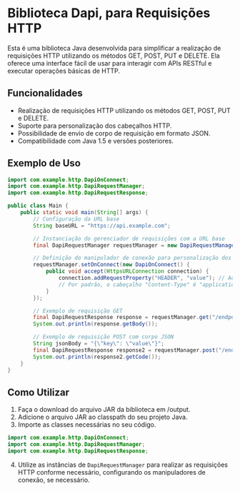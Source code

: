 # Biblioteca Dapi, para Requisições HTTP

Esta é uma biblioteca Java desenvolvida para simplificar a realização de requisições HTTP utilizando os métodos GET, POST, PUT e DELETE. Ela oferece uma interface fácil de usar para interagir com APIs RESTful e executar operações básicas de HTTP.

## Funcionalidades

- Realização de requisições HTTP utilizando os métodos GET, POST, PUT e DELETE.
- Suporte para personalização dos cabeçalhos HTTP.
- Possibilidade de envio de corpo de requisição em formato JSON.
- Compatibilidade com Java 1.5 e versões posteriores.

## Exemplo de Uso

```java
import com.example.http.DapiOnConnect;
import com.example.http.DapiRequestManager;
import com.example.http.DapiRequestResponse;

public class Main {
    public static void main(String[] args) {
        // Configuração da URL base
        String baseURL = "https://api.example.com";

        // Instanciação do gerenciador de requisições com a URL base
        final DapiRequestManager requestManager = new DapiRequestManager(baseURL);

        // Definição do manipulador de conexão para personalização dos cabeçalhos
        requestManager.setOnConnect(new DapiOnConnect() {
            public void accept(HttpsURLConnection connection) {
                connection.addRequestProperty("HEADER", "value"); // Adiciona cabeçalho personalizado
                // Por padrão, o cabeçalho "Content-Type" é "application/json", mas pode ser modificado aqui
            }
        });

        // Exemplo de requisição GET
        final DapiRequestResponse response = requestManager.get("/endpoint");
        System.out.println(response.getBody());

        // Exemplo de requisição POST com corpo JSON
        String jsonBody = "{\"key\": \"value\"}";
        final DapiRequestResponse response2 = requestManager.post("/endpoint", jsonBody);
        System.out.println(response2.getCode());
    }
}
```

## Como Utilizar

1. Faça o download do arquivo JAR da biblioteca em /output.
2. Adicione o arquivo JAR ao classpath do seu projeto Java.
3. Importe as classes necessárias no seu código.

```java
import com.example.http.DapiOnConnect;
import com.example.http.DapiRequestManager;
import com.example.http.DapiRequestResponse;
```

4. Utilize as instâncias de `DapiRequestManager` para realizar as requisições HTTP conforme necessário, configurando os manipuladores de conexão, se necessário.
